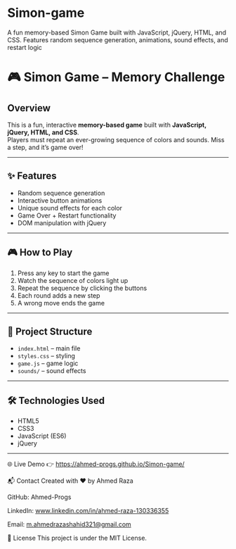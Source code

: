 # Simon-game
A fun memory-based Simon Game built with JavaScript, jQuery, HTML, and CSS. Features random sequence generation, animations, sound effects, and restart logic

# 🎮 Simon Game – Memory Challenge

## Overview
This is a fun, interactive **memory-based game** built with **JavaScript, jQuery, HTML, and CSS**.  
Players must repeat an ever-growing sequence of colors and sounds. Miss a step, and it’s game over!  

---

## ✨ Features
- Random sequence generation  
- Interactive button animations  
- Unique sound effects for each color  
- Game Over + Restart functionality  
- DOM manipulation with jQuery  

---

## 🎮 How to Play
1. Press any key to start the game  
2. Watch the sequence of colors light up  
3. Repeat the sequence by clicking the buttons  
4. Each round adds a new step  
5. A wrong move ends the game  

---

## 📂 Project Structure
- `index.html` – main file  
- `styles.css` – styling  
- `game.js` – game logic  
- `sounds/` – sound effects  

---

## 🛠️ Technologies Used
- HTML5  
- CSS3  
- JavaScript (ES6)  
- jQuery  

---

🌐 Live Demo
👉  https://ahmed-progs.github.io/Simon-game/

📬 Contact
Created with ❤️ by Ahmed Raza

GitHub: Ahmed-Progs

LinkedIn: www.linkedin.com/in/ahmed-raza-130336355

Email: m.ahmedrazashahid321@gmail.com

📜 License
This project is under the MIT License.
